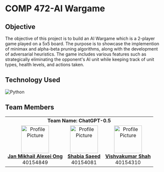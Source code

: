 # COMP 472-AI Wargame

## Objective
The objective of this project is to build an AI Wargame which is a 2-player game played on a 5x5 board. The purpose is to showcase the implemention of minimax and alpha-beta pruning algorithms, along with the development of adversarial heuristics. The game includes various features such as strategically eliminating the opponent's AI unit while keeping track of unit types, health levels, and actions taken. 


## Technology Used
![Python](https://img.shields.io/badge/python-3670A0?style=for-the-badge&logo=python&logoColor=ffdd54)

## Team Members

<table>
<tr>
	<td colspan="3" align="center">
	<b>Team Name: ChatGPT-0.5</b>
 </td>

 </tr>
    <tr>
        <td align="center">
            <a href="https://github.com/janong24">
                <img src="https://avatars.githubusercontent.com/janong24" width="90px;" alt="Profile Picture"/>
                <br>
                <b>Jan Mikhail Alexei Ong</b>
            </a>
            <br>
            40154849
        </td>
	<td align="center">
            <a href="https://github.com/shabiasaeed">
                <img src="https://avatars.githubusercontent.com/shabiasaeed" width="90px;" alt="Profile Picture"/>
                <br>
                <b>Shabia Saeed</b>
            </a>
            <br>
            40154081
        </td>    
        <td align="center">
            <a href="https://github.com/vish07012001">
                <img src="https://avatars.githubusercontent.com/vish07012001" width="90px;" alt="Profile Picture"/>
                <br>
                <b>Vishvakumar Shah</b>
            </a>
            <br>
            40154310
	</td>
    </tr>
</table>

<!-- ## Running the Project -->
